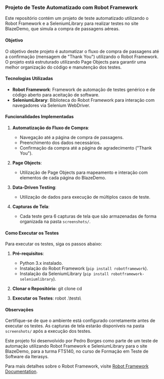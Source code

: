 ### Projeto de Teste Automatizado com Robot Framework

Este repositório contém um projeto de teste automatizado utilizando o Robot Framework e a SeleniumLibrary para realizar testes no site BlazeDemo, que simula a compra de passagens aéreas.

#### Objetivo
O objetivo deste projeto é automatizar o fluxo de compra de passagens até a confirmação (mensagem de "Thank You") utilizando o Robot Framework. O projeto está estruturado utilizando Page Objects para garantir uma melhor organização do código e manutenção dos testes.

#### Tecnologias Utilizadas
- **Robot Framework**: Framework de automação de testes genérico e de código aberto para aceitação de software.
- **SeleniumLibrary**: Biblioteca do Robot Framework para interação com navegadores via Selenium WebDriver.

#### Funcionalidades Implementadas
1. **Automatização do Fluxo de Compra**:
   - Navegação até a página de compra de passagens.
   - Preenchimento dos dados necessários.
   - Confirmação da compra até a página de agradecimento ("Thank You").

2. **Page Objects**:
   - Utilização de Page Objects para mapeamento e interação com elementos de cada página do BlazeDemo.

3. **Data-Driven Testing**:
   - Utilização de dados para execução de múltiplos casos de teste.

4. **Capturas de Tela**:
   - Cada teste gera 6 capturas de tela que são armazenadas de forma organizada na pasta `screenshots/`.

#### Como Executar os Testes
Para executar os testes, siga os passos abaixo:

1. **Pré-requisitos**:
   - Python 3.x instalado.
   - Instalação do Robot Framework (`pip install robotframework`).
   - Instalação da SeleniumLibrary (`pip install robotframework-seleniumlibrary`).

2. **Clonar o Repositório**:
git clone 
cd 

3. **Executar os Testes**:
robot .\tests\

#### Observações
Certifique-se de que o ambiente está configurado corretamente antes de executar os testes. As capturas de tela estarão disponíveis na pasta `screenshots/` após a execução dos testes.

Este projeto foi desenvolvido por Pedro Borges como parte de um teste de automação utilizando Robot Framework e SeleniumLibrary para o site BlazeDemo, para a turma FTS140, no curso de Formação em Teste de Software da Iterasys.

Para mais detalhes sobre o Robot Framework, visite [Robot Framework Documentation](https://robotframework.org/).